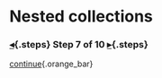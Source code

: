 <div class="top">

# Nested collections
### [◂](command:katapod.loadPage?step6){.steps} Step 7 of 10 [▸](command:katapod.loadPage?step8){.steps}
</div>



[continue](command:katapod.loadPage?step8){.orange_bar}
